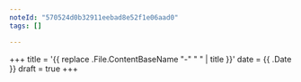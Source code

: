 ```yaml
---
noteId: "570524d0b32911eebad8e52f1e06aad0"
tags: []

---
```


+++
title = '{{ replace .File.ContentBaseName "-" " " | title }}'
date = {{ .Date }}
draft = true
+++
